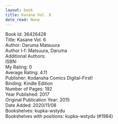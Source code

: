 ```yaml
---
layout: book
title: Kasane Vol. 6
date_read: None
---
```


Book Id: 36426428<br />
Title: Kasane Vol. 6<br />
Author: Daruma Matsuura<br />
Author l-f: Matsuura, Daruma<br />
Additional Authors: <br />
ISBN: <br />
My Rating: 0<br />
Average Rating: 4.11<br />
Publisher: Kodansha Comics Digital-First!<br />
Binding: Kindle Edition<br />
Number of Pages: 192<br />
Year Published: 2017<br />
Original Publication Year: 2015<br />
Date Added: 2020/11/08<br />
Bookshelves: kupka-wstydu<br />
Bookshelves with positions: kupka-wstydu (#1984)<br />

